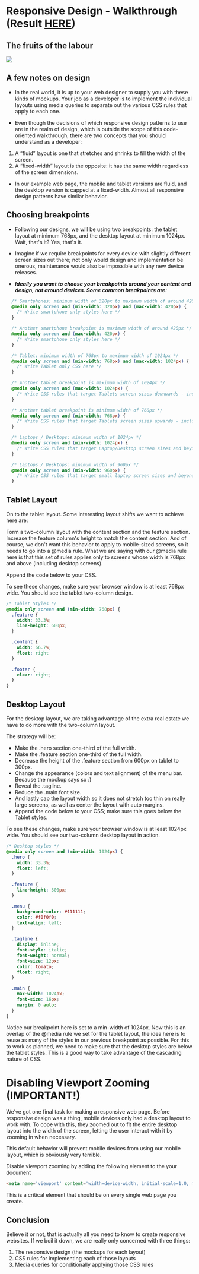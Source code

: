 # Responsive Design - Walkthrough (Result [HERE](https://codepen.io/drummstick/pen/yLoZwBj))
## The fruits of the labour
![](2021-11-18-15-32-15.png)

## A few notes on design
* In the real world, it is up to your web designer to supply you with these kinds of mockups. Your job as a developer is to implement the individual layouts using media queries to separate out the various CSS rules that apply to each one.

* Even though the decisions of which responsive design patterns to use are in the realm of design, which is outside the scope of this code-oriented walkthrough, there are two concepts that you should understand as a developer:

1. A “fluid” layout is one that stretches and shrinks to fill the width of the screen.
2. A “fixed-width” layout is the opposite: it has the same width regardless of the screen dimensions.

* In our example web page, the mobile and tablet versions are fluid, and the desktop version is capped at a fixed-width. Almost all responsive design patterns have similar behavior.

## Choosing breakpoints
* Following our designs, we will be using two breakpoints: the tablet layout at minimum 768px, and the desktop layout at minimum 1024px. Wait, that's it? Yes, that's it.

* Imagine if we require breakpoints for every device with slightly different screen sizes out there; not only would design and implementation be onerous, maintenance would also be impossible with any new device releases.

* ***Ideally you want to choose your breakpoints around your content and design, not around devices. Some common breakpoints are:***
```css
  /* Smartphones: minimum width of 320px to maximum width of around 420px */
  @media only screen and (min-width: 320px) and (max-width: 420px) {
    /* Write smartphone only styles here */
  }

  /* Another smartphone breakpoint is maximum width of around 420px */
  @media only screen and (max-width: 420px) {
    /* Write smartphone only styles here */
  }

  /* Tablet: minimum width of 768px to maximum width of 1024px */
  @media only screen and (min-width: 768px) and (max-width: 1024px) {
    /* Write Tablet only CSS here */
  }

  /* Another tablet breakpoint is maximum width of 1024px */
  @media only screen and (max-width: 1024px) {
    /* Write CSS rules that target Tablets screen sizes downwards - including smartphones */
  }

  /* Another tablet breakpoint is minimum width of 768px */
  @media only screen and (min-width: 768px) {
    /* Write CSS rules that target Tablets screen sizes upwards - including desktops */
  }

  /* Laptops / Desktops: minimum width of 1024px */
  @media only screen and (min-width: 1024px) {
    /* Write CSS rules that target Laptop/Desktop screen sizes and beyond */
  }

  /* Laptops / Desktops: minimum width of 960px */
  @media only screen and (min-width: 960px) {
    /* Write CSS rules that target small laptop screen sizes and beyond */
  }
```

## Tablet Layout
On to the tablet layout. Some interesting layout shifts we want to achieve here are:

Form a two-column layout with the content section and the feature section.
Increase the feature column's height to match the content section.
And of course, we don't want this behavior to apply to mobile-sized screens, so it needs to go into a @media rule. What we are saying with our @media rule here is that this set of rules applies only to screens whose width is 768px and above (including desktop screens).

Append the code below to your CSS.

To see these changes, make sure your browser window is at least 768px wide. You should see the tablet two-column design.
```css
/* Tablet Styles */
@media only screen and (min-width: 768px) {
  .feature {
    width: 33.3%;
    line-height: 600px;
  }

  .content {
    width: 66.7%;
    float: right
  }

  .footer {
    clear: right;
  }
}
```
## Desktop Layout
For the desktop layout, we are taking advantage of the extra real estate we have to do more with the two-column layout.

The strategy will be:

* Make the .hero section one-third of the full width.
* Make the .feature section one-third of the full width.
* Decrease the height of the .feature section from 600px on tablet to 300px.
* Change the appearance (colors and text alignment) of the menu bar. Because the mockup says so :)
* Reveal the .tagline.
* Reduce the .main font size.
* And lastly cap the layout width so it does not stretch too thin on really large screens, as well as center the layout with auto margins.
* Append the code below to your CSS; make sure this goes below the Tablet styles.

To see these changes, make sure your browser window is at least 1024px wide. You should see our two-column desktop layout in action.
```css
/* Desktop styles */
@media only screen and (min-width: 1024px) {
  .hero {
    width: 33.3%;
    float: left;
  }

  .feature {
    line-height: 300px;
  }

  .menu {
    background-color: #111111;
    color: #f0f0f0;
    text-align: left;
  }

  .tagline {
    display: inline;
    font-style: italic;
    font-weight: normal;
    font-size: 12px;
    color: tomato;
    float: right;
  }

  .main {
    max-width: 1024px;
    font-size: 16px;
    margin: 0 auto;
  }
}
```
Notice our breakpoint here is set to a min-width of 1024px. Now this is an overlap of the @media rule we set for the tablet layout, the idea here is to reuse as many of the styles in our previous breakpoint as possible. For this to work as planned, we need to make sure that the desktop styles are below the tablet styles. This is a good way to take advantage of the cascading nature of CSS.

# Disabling Viewport Zooming (IMPORTANT!)
We’ve got one final task for making a responsive web page. Before responsive design was a thing, mobile devices only had a desktop layout to work with. To cope with this, they zoomed out to fit the entire desktop layout into the width of the screen, letting the user interact with it by zooming in when necessary.

This default behavior will prevent mobile devices from using our mobile layout, which is obviously very terrible.

Disable viewport zooming by adding the following element to the <head> your document
```html
<meta name='viewport' content='width=device-width, initial-scale=1.0, maximum-scale=1.0' />
```
This is a critical element that should be on every single web page you create.

## Conclusion
Believe it or not, that is actually all you need to know to create responsive websites. If we boil it down, we are really only concerned with three things:

1. The responsive design (the mockups for each layout)
2. CSS rules for implementing each of those layouts
3. Media queries for conditionally applying those CSS rules